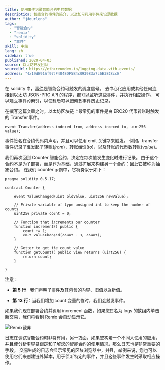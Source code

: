 ```yaml
---
title: 使用事件记录智能合约中的数据
description: 智能合约事件的简介，以及如何利用事件来记录数据
author: "jdourlens"
tags:
  - "智能合约"
  - "remix"
  - "solidity"
  - "事件"
skill: 中级
lang: zh
sidebar: true
published: 2020-04-03
source: 以太坊开发团队
sourceUrl: https://ethereumdev.io/logging-data-with-events/
address: "0x19dE91Af973F404EDF5B4c093983a7c6E3EC8ccE"
---
```


在 solidity 中，[事件](/developers/docs/smart-contracts/anatomy/#events-and-logs)是智能合约可触发的调度信号。 去中心化应用或其他任何连接到以太坊 JSON-PRC API 的程序，都可以监听这些事件，并执行相应操作。 可以建立事件的索引，以便稍后可以搜索到事件历史记录。

在撰写这篇文章之时，以太坊区块链上最常见的事件是由 ERC20 代币转账时触发的 Transfer 事件。

```solidity
event Transfer(address indexed from, address indexed to, uint256 value);
```

事件签名在合约代码内声明，并且可以使用 emit 关键字来触发。 例如，transfer 事件记录了谁发起了转账(_from_)，转账给谁(_to_)，以及转账的代币数转账(_value_)。

我们再次回到 Counter 智能合约，决定在每次值发生变化时进行记录。 由于这个合约不是为了部署，而是作为基础，通过扩展来构建另一个合约：因此它被称为抽象合约。 在我们 counter 示例中，它将类似于如下：

```solidity
pragma solidity 0.5.17;

contract Counter {

    event ValueChanged(uint oldValue, uint256 newValue);

    // Private variable of type unsigned int to keep the number of counts
    uint256 private count = 0;

    // Function that increments our counter
    function increment() public {
        count += 1;
        emit ValueChanged(count - 1, count);
    }

    // Getter to get the count value
    function getCount() public view returns (uint256) {
        return count;
    }

}
```

注意：

- **第 5 行**：我们声明了事件及其包含的内容、旧值以及新值。

- **第 13 行**：当我们增加 count 变量的值时，我们会触发事件。

如果我们现在部署合约并调用 increment 函数，如果您在名为 logs 的数组内单击新交易，我们将看到 Remix 会自动显示它。

![Remix截屏](./remix-screenshot.png)

日志在调试智能合约时非常有用，另一方面，如果您构建一个不同人使用的应用，并且使分析更容易跟踪和了解您的智能合约的使用情况，那么日志也是非常重要的手段。 交易生成的日志会显示常见的区块浏览器中，并且，举例来说，您也可以使用它们来创建链外脚本，用于侦听特定的事件，并且这些事件发生时采取相应操作。
